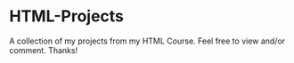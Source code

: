 # HTML-Projects
A collection of my projects from my HTML Course.
Feel free to view and/or comment.
Thanks!
